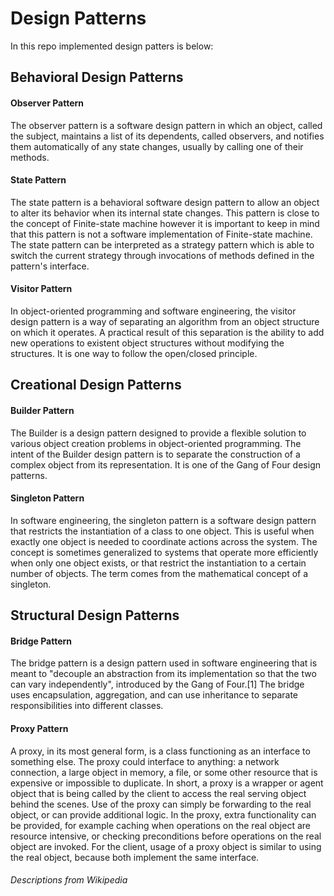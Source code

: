 # Design Patterns

In this repo implemented design patters is below:

## Behavioral Design Patterns
#### Observer Pattern
The observer pattern is a software design pattern in which an object, called the subject, maintains a list of its dependents, called observers, and notifies them automatically of any state changes, usually by calling one of their methods.

#### State Pattern
The state pattern is a behavioral software design pattern to allow an object to alter its behavior when its internal state changes. This pattern is close to the concept of Finite-state machine however it is important to keep in mind that this pattern is not a software implementation of Finite-state machine. The state pattern can be interpreted as a strategy pattern which is able to switch the current strategy through invocations of methods defined in the pattern's interface.

#### Visitor Pattern
In object-oriented programming and software engineering, the visitor design pattern is a way of separating an algorithm from an object structure on which it operates. A practical result of this separation is the ability to add new operations to existent object structures without modifying the structures. It is one way to follow the open/closed principle.

## Creational Design Patterns

#### Builder Pattern
The Builder is a design pattern designed to provide a flexible solution to various object creation problems in object-oriented programming. The intent of the Builder design pattern is to separate the construction of a complex object from its representation. It is one of the Gang of Four design patterns.
#### Singleton Pattern
In software engineering, the singleton pattern is a software design pattern that restricts the instantiation of a class to one object. This is useful when exactly one object is needed to coordinate actions across the system. The concept is sometimes generalized to systems that operate more efficiently when only one object exists, or that restrict the instantiation to a certain number of objects. The term comes from the mathematical concept of a singleton.

## Structural Design Patterns 
#### Bridge Pattern
The bridge pattern is a design pattern used in software engineering that is meant to "decouple an abstraction from its implementation so that the two can vary independently", introduced by the Gang of Four.[1] The bridge uses encapsulation, aggregation, and can use inheritance to separate responsibilities into different classes.

#### Proxy Pattern
A proxy, in its most general form, is a class functioning as an interface to something else. The proxy could interface to anything: a network connection, a large object in memory, a file, or some other resource that is expensive or impossible to duplicate. In short, a proxy is a wrapper or agent object that is being called by the client to access the real serving object behind the scenes. Use of the proxy can simply be forwarding to the real object, or can provide additional logic. In the proxy, extra functionality can be provided, for example caching when operations on the real object are resource intensive, or checking preconditions before operations on the real object are invoked. For the client, usage of a proxy object is similar to using the real object, because both implement the same interface.


###### Descriptions from Wikipedia